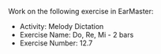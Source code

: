 Work on the following exercise in EarMaster:
- Activity: Melody Dictation
- Exercise Name: Do, Re, Mi - 2 bars
- Exercise Number: 12.7
